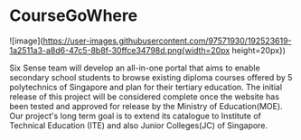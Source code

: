 # CourseGoWhere
![image](https://user-images.githubusercontent.com/97571930/192523619-1a2511a3-a8d6-47c5-8b8f-30ffce34798d.png{width=20px height=20px})


Six Sense team will develop an all-in-one portal that aims to enable secondary school students to browse existing diploma courses offered by 5 polytechnics of Singapore and plan for their tertiary education. The initial release of this project will be considered complete once the website has been tested and approved for release by the Ministry of Education(MOE). Our project's long term goal is to extend its catalogue to Institute of Technical Education (ITE) and also Junior Colleges(JC) of Singapore. 
